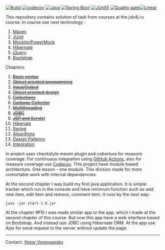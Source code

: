 [![Build](https://github.com/vrnsky/java-a-to-z/actions/workflows/build.yml/badge.svg?branch=master)](https://github.com/vrnsky/java-a-to-z/actions/workflows/build.yml)
[![codecov](https://codecov.io/gh/vrnsky/java-a-to-z/branch/master/graph/badge.svg)](https://codecov.io/gh/vrnsky/java-a-to-z)
[![Java](https://img.shields.io/badge/Java-17-%23ED8B00.svg?logo=openjdk&logoColor=white)](#)
[![Spring Boot](https://img.shields.io/badge/Spring%20Boot-3.2.5-6DB33F?logo=springboot&logoColor=fff)](#)
[![JUnit5](https://img.shields.io/badge/Tested_with-JUnit_5-1?logo=junit5)](#)
[![Quality gate](https://sonarcloud.io/api/project_badges/quality_gate?project=vrnsky_java-a-to-z)](https://sonarcloud.io/summary/new_code?id=vrnsky_java-a-to-z)[![Linear](https://img.shields.io/badge/Task_tracker_we_prefer-Linear-5E6AD2?logo=linear&logoColor=fff)](#)

This repository contains solution of task from courses at the job4j.ru course.
In course use next technology :
1. [Maven](https://maven.apache.org/)
2. [JUnit](https://junit.org/junit5/)
3. [Mockito/PowerMock](https://site.mockito.org/)
4. [Hibernate](https://hibernate.org/)
5. [jQuery](https://jquery.com/)
6. [Bootstrap](https://getbootstrap.com/)

Chapters:
1. <strike>[Basic syntax](./chapter1)</strike>
2. <strike>[Object oriented programming](./chapter2)</strike>
3. <strike>[Input/Output](./chapter3)</strike>
4. <strike>[Object oriented design](./chapter4)</strike>
5. <strike>[Collections](./chapter5)</strike>
6. <strike>[Garbage Collector](./chapter6)</strike>
7. <strike>[Multithreading](./chapter7)</strike>
8. <strike>[JDBC](./chapter8)</strike>
9. <strike>[JSP and Servlet](./chapter9)</strike>
10. [Hibenate](./chapter10)
11. [Spring](./chapter11)
12. [Algorithms](./chapter12)
13. [Design Patterns](./chapter13)
14. [Integration](./chapter14)

In project uses checkstyle maven plugin and cobertura for measure coverage.
For continuous integration using [GitHub Actions](https://github.com/features/actions), also for measure coverage use [Сodecov](https://codecov.io).
This project have module based architecture. One lesson - one module. This division made for more comortable work with internal dependencies.

At the second chapter I was build my first java application. It is simple tracker which run in the console and have minimum function such as add new item, edit item and remove, comment item. It runs by the next way:
```
java -jar start-1.0.jar
```

At the chapter №10 I was made similar app to the app, which I made at the second chapter of this course. But now this app have a web interface based on Bootstrap. And instead use JDBC using Hibernate ORM. At the app use Ajax for send request to the server without update the page.

---
Contact: 
[Yegor Voronyansky](https://twitter.com/voronyanskye)
